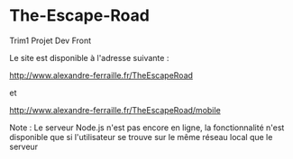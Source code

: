 The-Escape-Road
===============

Trim1 Projet Dev Front

Le site est disponible à l'adresse suivante : 

http://www.alexandre-ferraille.fr/TheEscapeRoad

et

http://www.alexandre-ferraille.fr/TheEscapeRoad/mobile

Note : Le serveur Node.js n'est pas encore en ligne, la fonctionnalité n'est disponible que si l'utilisateur se trouve 
sur le même réseau local que le serveur
